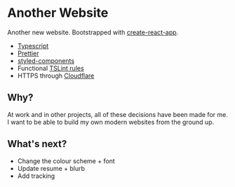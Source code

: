 # Another Website

Another new website. Bootstrapped with [create-react-app](https://github.com/facebookincubator/create-react-app).

* [Typescript](https://www.typescriptlang.org/)
* [Prettier](https://prettier.io/)
* [styled-components](https://www.styled-components.com/)
* Functional [TSLint rules](https://github.com/jonaskello/tslint-immutable)
* HTTPS through [Cloudflare](https://blog.cloudflare.com/secure-and-fast-github-pages-with-cloudflare/)

## Why?

At work and in other projects, all of these decisions have been made for me. I want to be able to build my own modern websites from the ground up.

## What's next?

* Change the colour scheme + font
* Update resume + blurb
* Add tracking
